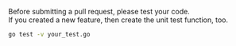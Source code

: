 Before submitting a pull request, please test your code.<br>If you created a new feature, then create the unit test function, too.

```bash
go test -v your_test.go
```

